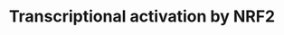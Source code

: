 ---
annotations:
- type: Pathway Ontology
  value: '"nuclear factor'
- type: Pathway Ontology
  value: oxidative stress response pathway
authors:
- MaintBot
- Egonw
- Mkutmon
description: Based on [http://www.nature.com/nrc/journal/v3/n10/fig_tab/nrc1189_F4.html
  Surh, 2003, figure 4]. Nrf2 induces the expression of many antioxidant enzymes.
  It is therefore thought to be involved in oxidative stress response.
last-edited: 2019-08-16
organisms:
- Bos taurus
redirect_from:
- /index.php/Pathway:WP988
- /instance/WP988
schema-jsonld:
- '@context': https://schema.org/
  '@id': https://wikipathways.github.io/pathways/WP988.html
  '@type': Dataset
  creator:
    '@type': Organization
    name: WikiPathways
  description: Based on [http://www.nature.com/nrc/journal/v3/n10/fig_tab/nrc1189_F4.html
    Surh, 2003, figure 4]. Nrf2 induces the expression of many antioxidant enzymes.
    It is therefore thought to be involved in oxidative stress response.
  keywords:
  - Sulforaphane
  - Caffeic acid phenethyl ester
  - NFE2L2
  - C/EBP-beta
  - GSTA2
  - 6-HITC
  - MAF
  - GCLM
  - PIK3CA
  - GCLC
  - AIMP2
  - HMOX1
  - MAPK8
  - NQO1
  - PRKCA
  - KEAP1
  - SLC7A11
  - EPHB2
  - Curcumin
  license: CC0
  name: Transcriptional activation by NRF2
seo: CreativeWork
title: Transcriptional activation by NRF2
wpid: WP988
---